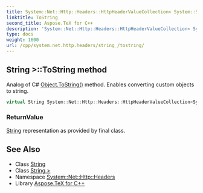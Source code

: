 ```yaml
---
title: System::Net::Http::Headers::HttpHeaderValueCollection< System::String >::ToString method
linktitle: ToString
second_title: Aspose.TeX for C++
description: 'System::Net::Http::Headers::HttpHeaderValueCollection< System::String >::ToString method. Analog of C# Object.ToString() method. Enables converting custom objects to string in C++.'
type: docs
weight: 1600
url: /cpp/system.net.http.headers/string_/tostring/
---
```

## String >::ToString method


Analog of C# [Object.ToString()](../../../system/object/tostring/) method. Enables converting custom objects to string.

```cpp
virtual String System::Net::Http::Headers::HttpHeaderValueCollection<System::String>::ToString() const override
```


### ReturnValue

[String](../../../system/string/) representation as provided by final class.

## See Also

* Class [String](../../../system/string/)
* Class [String >](../)
* Namespace [System::Net::Http::Headers](../../)
* Library [Aspose.TeX for C++](../../../)
